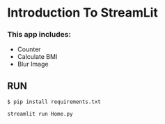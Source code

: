 # Introduction To StreamLit
  
### This app includes:
- Counter
- Calculate BMI
- Blur Image
 


## RUN

```
$ pip install requirements.txt

streamlit run Home.py

```
    
